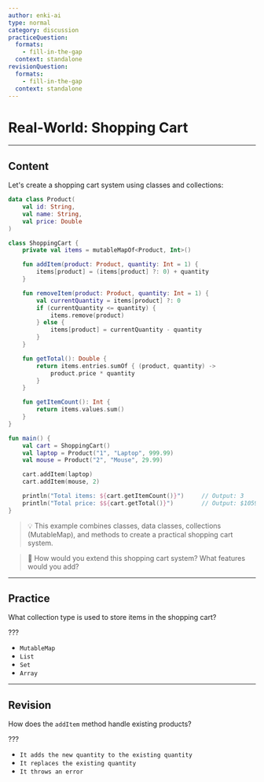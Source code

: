 ```yaml
---
author: enki-ai
type: normal
category: discussion
practiceQuestion:
  formats:
    - fill-in-the-gap
  context: standalone
revisionQuestion:
  formats:
    - fill-in-the-gap
  context: standalone
---
```


# Real-World: Shopping Cart

---
## Content

Let's create a shopping cart system using classes and collections:

```kotlin
data class Product(
    val id: String,
    val name: String,
    val price: Double
)

class ShoppingCart {
    private val items = mutableMapOf<Product, Int>()

    fun addItem(product: Product, quantity: Int = 1) {
        items[product] = (items[product] ?: 0) + quantity
    }

    fun removeItem(product: Product, quantity: Int = 1) {
        val currentQuantity = items[product] ?: 0
        if (currentQuantity <= quantity) {
            items.remove(product)
        } else {
            items[product] = currentQuantity - quantity
        }
    }

    fun getTotal(): Double {
        return items.entries.sumOf { (product, quantity) ->
            product.price * quantity
        }
    }

    fun getItemCount(): Int {
        return items.values.sum()
    }
}

fun main() {
    val cart = ShoppingCart()
    val laptop = Product("1", "Laptop", 999.99)
    val mouse = Product("2", "Mouse", 29.99)

    cart.addItem(laptop)
    cart.addItem(mouse, 2)

    println("Total items: ${cart.getItemCount()}")     // Output: 3
    println("Total price: $${cart.getTotal()}")        // Output: $1059.97
}
```

> 💡 This example combines classes, data classes, collections (MutableMap), and methods to create a practical shopping cart system.

> 💬 How would you extend this shopping cart system? What features would you add?
---

## Practice

What collection type is used to store items in the shopping cart?

???

- `MutableMap`
- `List`
- `Set`
- `Array`

---

## Revision

How does the `addItem` method handle existing products?

???

- `It adds the new quantity to the existing quantity`
- `It replaces the existing quantity`
- `It throws an error`
